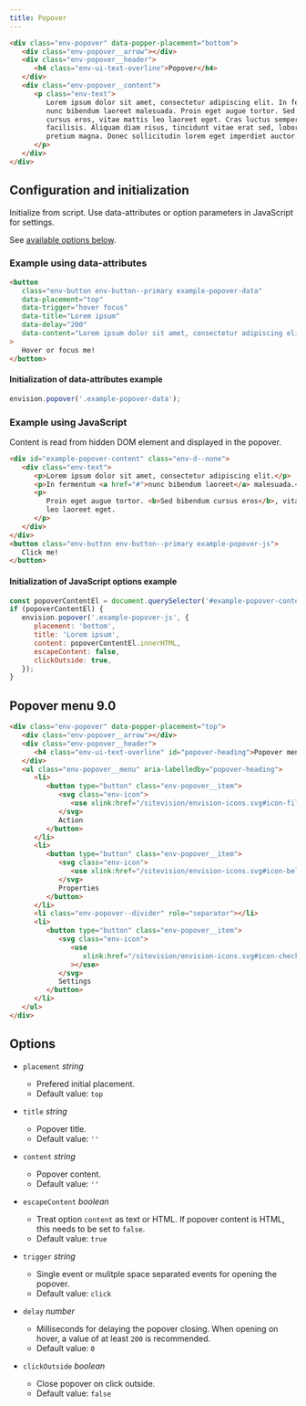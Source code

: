 ```yaml
---
title: Popover
---
```


```html
<div class="env-popover" data-popper-placement="bottom">
   <div class="env-popover__arrow"></div>
   <div class="env-popover__header">
      <h4 class="env-ui-text-overline">Popover</h4>
   </div>
   <div class="env-popover__content">
      <p class="env-text">
         Lorem ipsum dolor sit amet, consectetur adipiscing elit. In fermentum
         nunc bibendum laoreet malesuada. Proin eget augue tortor. Sed bibendum
         cursus eros, vitae mattis leo laoreet eget. Cras luctus semper
         facilisis. Aliquam diam risus, tincidunt vitae erat sed, lobortis
         pretium magna. Donec sollicitudin lorem eget imperdiet auctor.
      </p>
   </div>
</div>
```

## Configuration and initialization

Initialize from script. Use data-attributes or option parameters in JavaScript for settings.

See [available options below](#options).

### Example using data-attributes

```html
<button
   class="env-button env-button--primary example-popover-data"
   data-placement="top"
   data-trigger="hover focus"
   data-title="Lorem ipsum"
   data-delay="200"
   data-content="Lorem ipsum dolor sit amet, consectetur adipiscing elit. In fermentum nunc bibendum laoreet malesuada. Proin eget augue tortor. Sed bibendum cursus eros, vitae mattis leo laoreet eget."
>
   Hover or focus me!
</button>
```

#### Initialization of data-attributes example

```javascript
envision.popover('.example-popover-data');
```

### Example using JavaScript

Content is read from hidden DOM element and displayed in the popover.

```html
<div id="example-popover-content" class="env-d--none">
   <div class="env-text">
      <p>Lorem ipsum dolor sit amet, consectetur adipiscing elit.</p>
      <p>In fermentum <a href="#">nunc bibendum laoreet</a> malesuada.</p>
      <p>
         Proin eget augue tortor. <b>Sed bibendum cursus eros</b>, vitae mattis
         leo laoreet eget.
      </p>
   </div>
</div>
<button class="env-button env-button--primary example-popover-js">
   Click me!
</button>
```

#### Initialization of JavaScript options example

```javascript
const popoverContentEl = document.querySelector('#example-popover-content');
if (popoverContentEl) {
   envision.popover('.example-popover-js', {
      placement: 'bottom',
      title: 'Lorem ipsum',
      content: popoverContentEl.innerHTML,
      escapeContent: false,
      clickOutside: true,
   });
}
```

## Popover menu <span class="env-badge env-badge--info">9.0</span>

```html
<div class="env-popover" data-popper-placement="top">
   <div class="env-popover__arrow"></div>
   <div class="env-popover__header">
      <h4 class="env-ui-text-overline" id="popover-heading">Popover menu</h4>
   </div>
   <ul class="env-popover__menu" aria-labelledby="popover-heading">
      <li>
         <button type="button" class="env-popover__item">
            <svg class="env-icon">
               <use xlink:href="/sitevision/envision-icons.svg#icon-file"></use>
            </svg>
            Action
         </button>
      </li>
      <li>
         <button type="button" class="env-popover__item">
            <svg class="env-icon">
               <use xlink:href="/sitevision/envision-icons.svg#icon-bell"></use>
            </svg>
            Properties
         </button>
      </li>
      <li class="env-popover--divider" role="separator"></li>
      <li>
         <button type="button" class="env-popover__item">
            <svg class="env-icon">
               <use
                  xlink:href="/sitevision/envision-icons.svg#icon-check-done"
               ></use>
            </svg>
            Settings
         </button>
      </li>
   </ul>
</div>
```

## Options <span id="options" class="offset-anchor"></span>

-  `placement` _string_

   -  Prefered initial placement.
   -  Default value: `top`

-  `title` _string_

   -  Popover title.
   -  Default value: `''`

-  `content` _string_

   -  Popover content.
   -  Default value: `''`

-  `escapeContent` _boolean_

   -  Treat option `content` as text or HTML. If popover content is HTML, this needs to be set to `false`.
   -  Default value: `true`

-  `trigger` _string_

   -  Single event or mulitple space separated events for opening the popover.
   -  Default value: `click`

-  `delay` _number_

   -  Milliseconds for delaying the popover closing. When opening on hover, a value of at least `200` is recommended.
   -  Default value: `0`

-  `clickOutside` _boolean_

   -  Close popover on click outside.
   -  Default value: `false`
